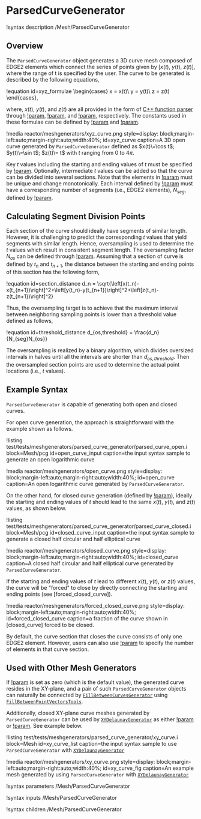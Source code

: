 # ParsedCurveGenerator

!syntax description /Mesh/ParsedCurveGenerator

## Overview

The `ParsedCurveGenerator` object generates a 3D curve mesh composed of EDGE2 elements which connect the series of points given by $[x(t),~y(t),~z(t)]$, where the range of t is specified by the user. The curve to be generated is described by the following equations,

!equation id=xyz_formulae
\begin{cases}
  x = x(t)\\
  y = y(t)\\
  z = z(t)
\end{cases},

where, $x(t)$, $y(t)$, and $z(t)$ are all provided in the form of [C++ function parser](http://warp.povusers.org/FunctionParser/) through [!param](/Mesh/ParsedCurveGenerator/x_formula), [!param](/Mesh/ParsedCurveGenerator/y_formula), and [!param](/Mesh/ParsedCurveGenerator/z_formula), respectively. The constants used in these formulae can be defined by [!param](/Mesh/ParsedCurveGenerator/constant_names) and [!param](/Mesh/ParsedCurveGenerator/constant_expressions).

!media reactor/meshgenerators/xyz_curve.png
      style=display: block;margin-left:auto;margin-right:auto;width:40%;
      id=xyz_curve
      caption=A 3D open curve generated by `ParsedCurveGenerator` defined as $x(t)\=\cos t$; $y(t)\=\sin t$; $z(t)\= t$ with $t$ ranging from $0$ to $4\pi$.

Key $t$ values including the starting and ending values of $t$ must be specified by [!param](/Mesh/ParsedCurveGenerator/critical_t_series). Optionally, intermediate $t$ values can be added so that the curve can be divided into several sections. Note that the elements in [!param](/Mesh/ParsedCurveGenerator/critical_t_series) must be unique and change monotonically. Each interval defined by [!param](/Mesh/ParsedCurveGenerator/critical_t_series) must have a corresponding number of segments (i.e., EDGE2 elements), $N_{seg}$, defined by [!param](/Mesh/ParsedCurveGenerator/nums_segments).

## Calculating Segment Division Points

Each section of the curve should ideally have segments of similar length. However, it is challenging to predict the corresponding $t$ values that yield segments with similar length. Hence, oversampling is used to determine the $t$ values which result in consistent segment length. The oversampling factor $N_{os}$ can be defined through [!param](/Mesh/ParsedCurveGenerator/oversample_factor). Assuming that a section of curve is defined by $t_n$ and $t_{n+1}$, the distance between the starting and ending points of this section has the following form,

!equation id=section_distance
d_n = \sqrt{\left[x(t_n)-x(t_{n+1})\right]^2+\left[y(t_n)-y(t_{n+1})\right]^2+\left[z(t_n)-z(t_{n+1})\right]^2}

Thus, the oversampling target is to achieve that the maximum interval between neighboring sampling points is lower than a threshold value defined as follows,

!equation id=threshold_distance
d_{os,threshold} = \frac{d_n}{N_{seg}N_{os}}

The oversampling is realized by a binary algorithm, which divides oversized intervals in halves until all the intervals are shorter than $d_{os,threshold}$. Then the oversampled section points are used to determine the actual point locations (i.e., $t$ values).

## Example Syntax

`ParsedCurveGenerator` is capable of generating both open and closed curves.

For open curve generation, the approach is straightforward with the example shown as follows.

!listing test/tests/meshgenerators/parsed_curve_generator/parsed_curve_open.i block=Mesh/pcg
         id=open_curve_input
         caption=the input syntax sample to generate an open logarithmic curve

!media reactor/meshgenerators/open_curve.png
      style=display: block;margin-left:auto;margin-right:auto;width:40%;
      id=open_curve
      caption=An open logarithmic curve generated by `ParsedCurveGenerator`.

On the other hand, for closed curve generation (defined by [!param](/Mesh/ParsedCurveGenerator/is_closed_loop)), ideally the starting and ending values of $t$ should lead to the same $x(t)$, $y(t)$, and $z(t)$ values, as shown below.

!listing test/tests/meshgenerators/parsed_curve_generator/parsed_curve_closed.i block=Mesh/pcg
         id=closed_curve_input
         caption=the input syntax sample to generate a closed half circular and half elliptical curve

!media reactor/meshgenerators/closed_curve.png
      style=display: block;margin-left:auto;margin-right:auto;width:40%;
      id=closed_curve
      caption=A closed half circular and half elliptical curve generated by `ParsedCurveGenerator`.

If the starting and ending values of $t$ lead to different $x(t)$, $y(t)$, or $z(t)$ values, the curve will be "forced" to close by directly connecting the starting and ending points (see [forced_closed_curve]).

!media reactor/meshgenerators/forced_closed_curve.png
      style=display: block;margin-left:auto;margin-right:auto;width:40%;
      id=forced_closed_curve
      caption=a fraction of the curve shown in [closed_curve] forced to be closed.

By default, the curve section that closes the curve consists of only one EDGE2 element. However, users can also use [!param](/Mesh/ParsedCurveGenerator/forced_closing_num_segments) to specify the number of elements in that curve section.

## Used with Other Mesh Generators

If [!param](/Mesh/ParsedCurveGenerator/z_formula) is set as zero (which is the default value), the generated curve resides in the XY-plane, and a pair of such `ParsedCurveGenerator` objects can naturally be connected by [`FillBetweenCurvesGenerator`](/FillBetweenCurvesGenerator.md) using [`FillBetweenPointVectorsTools`](/FillBetweenPointVectorsTools.md).

Additionally, closed XY-plane curve meshes generated by `ParsedCurveGenerator` can be used by [`XYDelaunayGenerator`](/XYDelaunayGenerator.md) as either [!param](/Mesh/XYDelaunayGenerator/boundary) or [!param](/Mesh/XYDelaunayGenerator/holes). See example below.

!listing test/tests/meshgenerators/parsed_curve_generator/xy_curve.i block=Mesh
         id=xy_curve_list
         caption=the input syntax sample to use `ParsedCurveGenerator` with [`XYDelaunayGenerator`](/XYDelaunayGenerator.md)

!media reactor/meshgenerators/xy_curve.png
      style=display: block;margin-left:auto;margin-right:auto;width:40%;
      id=xy_curve_fig
      caption=An example mesh generated by using `ParsedCurveGenerator` with [`XYDelaunayGenerator`](/XYDelaunayGenerator.md)

!syntax parameters /Mesh/ParsedCurveGenerator

!syntax inputs /Mesh/ParsedCurveGenerator

!syntax children /Mesh/ParsedCurveGenerator

